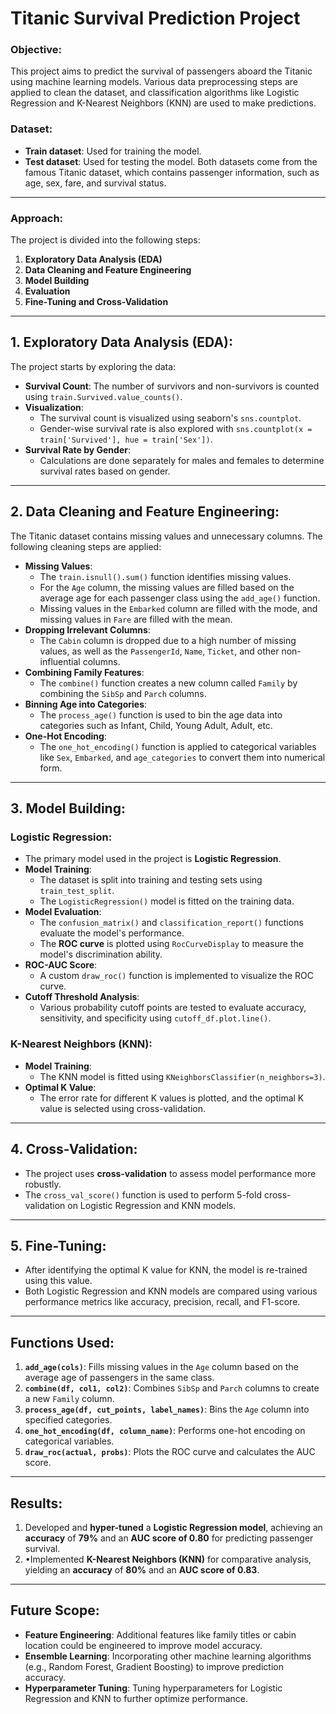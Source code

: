# **Titanic Survival Prediction Project**

### **Objective:**

This project aims to predict the survival of passengers aboard the Titanic using machine learning models. Various data preprocessing steps are applied to clean the dataset, and classification algorithms like Logistic Regression and K-Nearest Neighbors (KNN) are used to make predictions.

### **Dataset:**

* **Train dataset**: Used for training the model.  
* **Test dataset**: Used for testing the model. Both datasets come from the famous Titanic dataset, which contains passenger information, such as age, sex, fare, and survival status.

---

### **Approach:**

The project is divided into the following steps:

1. **Exploratory Data Analysis (EDA)**  
2. **Data Cleaning and Feature Engineering**  
3. **Model Building**  
4. **Evaluation**  
5. **Fine-Tuning and Cross-Validation**

---

## **1\. Exploratory Data Analysis (EDA):**

The project starts by exploring the data:

* **Survival Count**: The number of survivors and non-survivors is counted using `train.Survived.value_counts()`.  
* **Visualization**:  
  * The survival count is visualized using seaborn's `sns.countplot`.  
  * Gender-wise survival rate is also explored with `sns.countplot(x = train['Survived'], hue = train['Sex'])`.  
* **Survival Rate by Gender**:  
  * Calculations are done separately for males and females to determine survival rates based on gender.

---

## **2\. Data Cleaning and Feature Engineering:**

The Titanic dataset contains missing values and unnecessary columns. The following cleaning steps are applied:

* **Missing Values**:  
  * The `train.isnull().sum()` function identifies missing values.  
  * For the `Age` column, the missing values are filled based on the average age for each passenger class using the `add_age()` function.  
  * Missing values in the `Embarked` column are filled with the mode, and missing values in `Fare` are filled with the mean.  
* **Dropping Irrelevant Columns**:  
  * The `Cabin` column is dropped due to a high number of missing values, as well as the `PassengerId`, `Name`, `Ticket`, and other non-influential columns.  
* **Combining Family Features**:  
  * The `combine()` function creates a new column called `Family` by combining the `SibSp` and `Parch` columns.  
* **Binning Age into Categories**:  
  * The `process_age()` function is used to bin the age data into categories such as Infant, Child, Young Adult, Adult, etc.  
* **One-Hot Encoding**:  
  * The `one_hot_encoding()` function is applied to categorical variables like `Sex`, `Embarked`, and `age_categories` to convert them into numerical form.

---

## **3\. Model Building:**

### **Logistic Regression:**

* The primary model used in the project is **Logistic Regression**.  
* **Model Training**:  
  * The dataset is split into training and testing sets using `train_test_split`.  
  * The `LogisticRegression()` model is fitted on the training data.  
* **Model Evaluation**:  
  * The `confusion_matrix()` and `classification_report()` functions evaluate the model's performance.  
  * The **ROC curve** is plotted using `RocCurveDisplay` to measure the model's discrimination ability.  
* **ROC-AUC Score**:  
  * A custom `draw_roc()` function is implemented to visualize the ROC curve.  
* **Cutoff Threshold Analysis**:  
  * Various probability cutoff points are tested to evaluate accuracy, sensitivity, and specificity using `cutoff_df.plot.line()`.

### **K-Nearest Neighbors (KNN):**

* **Model Training**:  
  * The KNN model is fitted using `KNeighborsClassifier(n_neighbors=3)`.  
* **Optimal K Value**:  
  * The error rate for different K values is plotted, and the optimal K value is selected using cross-validation.

---

## **4\. Cross-Validation:**

* The project uses **cross-validation** to assess model performance more robustly.  
* The `cross_val_score()` function is used to perform 5-fold cross-validation on Logistic Regression and KNN models.

---

## **5\. Fine-Tuning:**

* After identifying the optimal K value for KNN, the model is re-trained using this value.  
* Both Logistic Regression and KNN models are compared using various performance metrics like accuracy, precision, recall, and F1-score.

---

## **Functions Used:**

1. **`add_age(cols)`**: Fills missing values in the `Age` column based on the average age of passengers in the same class.  
2. **`combine(df, col1, col2)`**: Combines `SibSp` and `Parch` columns to create a new `Family` column.  
3. **`process_age(df, cut_points, label_names)`**: Bins the `Age` column into specified categories.  
4. **`one_hot_encoding(df, column_name)`**: Performs one-hot encoding on categorical variables.  
5. **`draw_roc(actual, probs)`**: Plots the ROC curve and calculates the AUC score.

---

## **Results:**

1. Developed and **hyper-tuned** a **Logistic Regression model**, achieving an **accuracy** of **79%** and an **AUC score of 0.80** for predicting passenger survival.  
2. •Implemented **K-Nearest Neighbors (KNN)** for comparative analysis, yielding an **accuracy** of **80%** and an **AUC score of 0.83**.

---

## **Future Scope:**

* **Feature Engineering**: Additional features like family titles or cabin location could be engineered to improve model accuracy.  
* **Ensemble Learning**: Incorporating other machine learning algorithms (e.g., Random Forest, Gradient Boosting) to improve prediction accuracy.  
* **Hyperparameter Tuning**: Tuning hyperparameters for Logistic Regression and KNN to further optimize performance.

